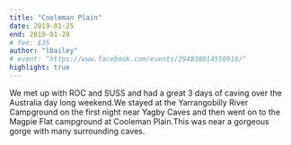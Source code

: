 ```yaml
---
title: "Cooleman Plain"
date: 2019-01-25
end: 2019-01-28
# fee: $35
author: "lbailey"
# event: "https://www.facebook.com/events/294838014550916/"
highlight: true
---
```


We met up with ROC and SUSS and had a great 3 days of caving over the Australia day long weekend.We stayed at the Yarrangobilly River Campground on the first night near Yagby Caves and then went on to the Magpie Flat campground at Cooleman Plain.This was near a gorgeous gorge with many surrounding caves.
